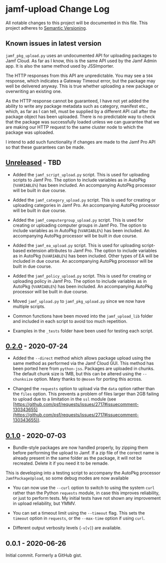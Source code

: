 # jamf-upload Change Log

All notable changes to this project will be documented in this file. This project adheres to [Semantic Versioning](http://semver.org/).

## Known issues in latest version

`jamf_pkg_upload.py` uses an undocumented API for uploading packages to Jamf Cloud. As far as I know, this is the same API used by the Jamf Admin app. It is also the same method used by JSSImporter.

The HTTP responses from this API are unpredictable. You may see a `504` response, which indicates a Gateway Timeout error, but the package may well be delivered anyway. This is true whether uploading a new package or overwriting an existing one.

As the HTTP response cannot be guaranteed, I have not yet added the ability to write any package metadata such as category, manifest etc., which, as far as I can tell, must be supplied by a different API call after the package object has been uploaded. There is no predictable way to check that the package was successfully loaded unless we can guarantee that we are making our HTTP request to the same cluster node to which the package was uploaded.

I intend to add such functionality if changes are made to the Jamf Pro API so that these guarantees can be made.

## [Unreleased] - TBD

- Added the `jamf_script_upload.py` script. This is used for uploading scripts to Jamf Pro. The option to include variables as in AutoPkg (`%VARIABLE%`) has been included. An accompanying AutoPkg processor will be built in due course.

- Added the `jamf_category_upload.py` script. This is used for creating or uploading categories in Jamf Pro. An accompanying AutoPkg processor will be built in due course.

- Added the `jamf_computergroup_upload.py` script. This is used for creating or uploading computer groups in Jamf Pro. The option to include variables as in AutoPkg (`%VARIABLE%`) has been included. An accompanying AutoPkg processor will be built in due course.

- Added the `jamf_ea_upload.py` script. This is used for uploading script-based extension attributes to Jamf Pro. The option to include variables as in AutoPkg (`%VARIABLE%`) has been included. Other types of EA will be included in due course. An accompanying AutoPkg processor will be built in due course.

- Added the `jamf_policy_upload.py` script. This is used for creating or uploading policy in Jamf Pro. The option to include variables as in AutoPkg (`%VARIABLE%`) has been included. An accompanying AutoPkg processor will be built in due course.

- Moved `jamf_upload.py` to `jamf_pkg_upload.py` since we now have multiple scripts.

- Common functions have been moved into the `jamf_upload_lib` folder and included in each script to avoid too much repetition.

- Examples in the `_tests` folder have been used for testing each script.

## [0.2.0] - 2020-07-24

- Added the `--direct` method which allows package upload using the same method as performed via the Jamf Cloud GUI. This method has been ported here from `python-jss`. Packages are uploaded in chunks. The default chunk size is 1MB, but this can be altered using the `--chunksize` option. Many thanks to `@mosen` for porting this across.

- Changed the `requests` option to upload via the `data` option rather than the `files` option. This prevents a problem of files larger than 2GB failing to upload due to a limitation in the `ssl` module (see [https://github.com/psf/requests/issues/2717#issuecomment-130343655](https://github.com/psf/requests/issues/2717#issuecomment-130343655)).

## [0.1.0] - 2020-07-03

- Bundle-style packages are now handled properly, by zipping them before performing the upload to Jamf. If a zip file of the correct name is already present in the same folder as the package, it will not be recreated. Delete it if you need it to be remade.

This is developing into a testing script to accompany the AutoPkg processor `JamfPackageUpload`, so some debug modes are now available

- You can now use the `--curl` option to switch to using the system `curl` rather than the Python `requests` module, in case this improves reliability, or just to perform tests. My initial tests have not shown any improvement in upload reliability, but YMMV.

- You can set a timeout limit using the `--timeout` flag. This sets the `timeout` option in `requests`, or the `--max-time` option if using `curl`.

- Different output verbosity levels (`-v[v]`) are available.

## 0.0.1 - 2020-06-26

Initial commit. Formerly a GitHub gist.

[unreleased]: https://github.com/grahampugh/JSSImporter/compare/v0.2.0...HEAD
[0.2.0]: https://github.com/grahampugh/JSSImporter/compare/v0.1.0...v0.2.0
[0.1.0]: https://github.com/grahampugh/JSSImporter/compare/v0.0.1...v0.1.0
